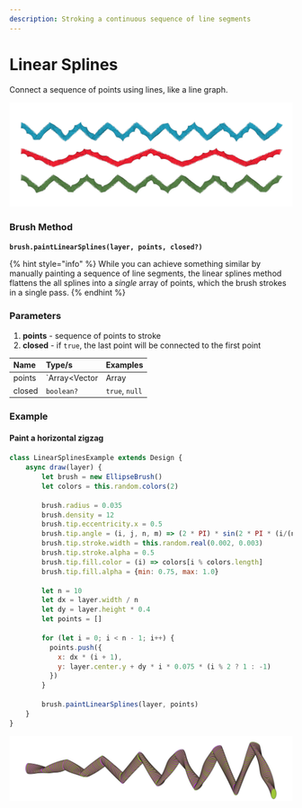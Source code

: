 ```yaml
---
description: Stroking a continuous sequence of line segments
---
```


# Linear Splines

Connect a sequence of points using lines, like a line graph.

![](../../.gitbook/assets/8605d3.png)

### Brush Method <a id="overview"></a>

**`brush.paintLinearSplines(layer, points, closed?)`**‌

{% hint style="info" %}
While you can achieve something similar by manually painting a sequence of line segments, the linear splines method flattens the all splines into a _single_ array of points, which the brush strokes in a single pass.
{% endhint %}

### ‌Parameters‌‌ <a id="parameters"></a>

1. **points** - sequence of points to stroke
2. **closed** - if `true`, the last point will be connected to the first point

| Name | Type/s | Examples |
| :--- | :--- | :--- |
| points | `Array<Vector|Array|Object>` | `[new Vector(x, y)]`, `[[x, y]]`, `[{x, y}]` |
| closed | `boolean?` | `true`, `null` |

### Example

#### Paint a horizontal zigzag

```javascript
class LinearSplinesExample extends Design {
    async draw(layer) {
        let brush = new EllipseBrush()
        let colors = this.random.colors(2)
        
        brush.radius = 0.035
        brush.density = 12
        brush.tip.eccentricity.x = 0.5
        brush.tip.angle = (i, j, n, m) => (2 * PI) * sin(2 * PI * (i/(n-1)))
        brush.tip.stroke.width = this.random.real(0.002, 0.003)
        brush.tip.stroke.alpha = 0.5
        brush.tip.fill.color = (i) => colors[i % colors.length]
        brush.tip.fill.alpha = {min: 0.75, max: 1.0}
        
        let n = 10
        let dx = layer.width / n
        let dy = layer.height * 0.4
        let points = []
        
        for (let i = 0; i < n - 1; i++) {
          points.push({
            x: dx * (i + 1),
            y: layer.center.y + dy * i * 0.075 * (i % 2 ? 1 : -1)
          })
        }
        
        brush.paintLinearSplines(layer, points)
    }
}
```

![Example Output](../../.gitbook/assets/a8a43d.png)



